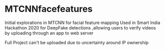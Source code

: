 # MTCNNfacefeatures

Initial explorations in MTCNN for facial feature mapping
Used in Smart India Hackathon 2020 for DeepFake detections ,allowing users to verify videos by uploading through an app to web server

Full Project can't be uploaded due to uncertainty around IP ownership 



